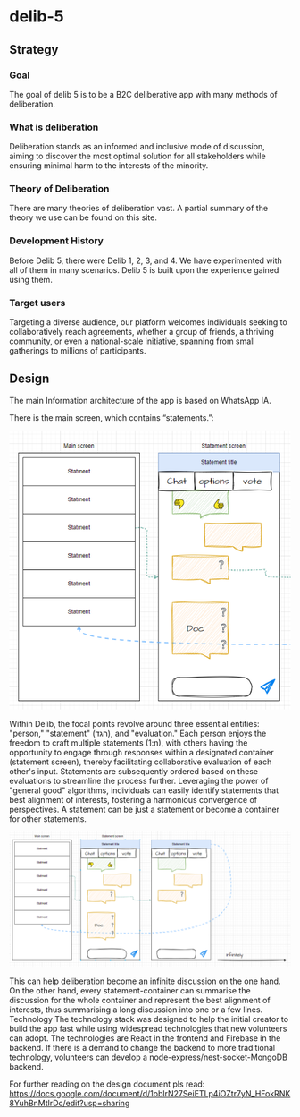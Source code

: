 # delib-5
## Strategy
### Goal
The goal of delib 5 is to be a B2C deliberative app with many methods of deliberation.
### What is deliberation
Deliberation stands as an informed and inclusive mode of discussion, aiming to discover the most optimal solution for all stakeholders while ensuring minimal harm to the interests of the minority.
### Theory of Deliberation
There are many theories of deliberation vast. A partial summary of the theory we use can be found on this site. 

### Development History
Before Delib 5, there were Delib 1, 2, 3, and 4. We have experimented with all of them in many scenarios. Delib 5 is built upon the experience gained using them.
### Target users
Targeting a diverse audience, our platform welcomes individuals seeking to collaboratively reach agreements, whether a group of friends, a thriving community, or even a national-scale initiative, spanning from small gatherings to millions of participants.

## Design
The main Information architecture of the app is based on WhatsApp IA.

There is the main screen, which contains “statements.”:

![Main architecture](https://github.com/delib-org/delib-5/blob/main/DESIGN/imgs/01.png)

Within Delib, the focal points revolve around three essential entities: "person," "statement" (הגד), and "evaluation." Each person enjoys the freedom to craft multiple statements (1:n), with others having the opportunity to engage through responses within a designated container (statement screen), thereby facilitating collaborative evaluation of each other's input. Statements are subsequently ordered based on these evaluations to streamline the process further. Leveraging the power of "general good" algorithms, individuals can easily identify statements that best alignment of interests, fostering a harmonious convergence of perspectives.
A statement can be just a statement or become a container for other statements.

![Infinte deliberation](https://github.com/delib-org/delib-5/blob/main/DESIGN/imgs/02.png)

This can help deliberation become an infinite discussion on the one hand. On the other hand, every statement-container can summarise the discussion for the whole container and represent the best alignment of interests, thus summarising a long discussion into one or a few lines.
Technology
The technology stack was designed to help the initial creator to build the app fast while using widespread technologies that new volunteers can adopt. The technologies are React in the frontend and Firebase in the backend. If there is a demand to change the backend to more traditional technology, volunteers can develop a node-express/nest-socket-MongoDB backend.

For further reading on the design document pls read: https://docs.google.com/document/d/1oblrN27SeiETLp4iOZtr7yN_HFokRNK8YuhBnMtlrDc/edit?usp=sharing


